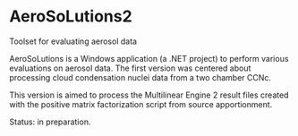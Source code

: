 # AeroSoLutions2
Toolset for evaluating aerosol data

AeroSoLutions is a Windows application (a .NET project) to perform various evaluations on aerosol data. The first version was centered about processing cloud condensation nuclei data from a two chamber CCNc.

This version is aimed to process the Multilinear Engine 2 result files created with the positive matrix factorization script from source apportionment.

Status: in preparation.
